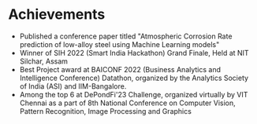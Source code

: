 # Achievements
- Published a conference paper titled "Atmospheric Corrosion Rate prediction of low-alloy steel using Machine Learning models"
- Winner of SIH 2022 (Smart India Hackathon) Grand Finale, Held at NIT Silchar, Assam
- Best Project award at BAICONF 2022 (Business Analytics and Intelligence Conference) Datathon, organized by the Analytics Society of India (ASI) and IIM-Bangalore. 
- Among the top 6 at DePondFi'23 Challenge, organized virtually by VIT Chennai as a part of 8th National Conference on Computer Vision, Pattern Recognition, Image Processing and Graphics

